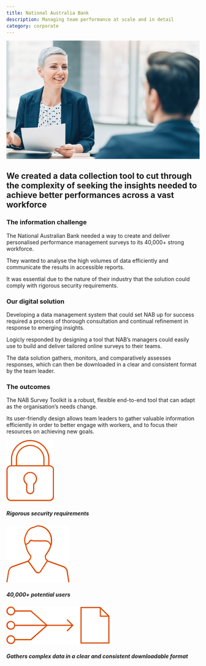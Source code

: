 ```yaml
---
title: National Australia Bank
description: Managing team performance at scale and in detail
category: corporate
---
```

<div class="grid grid-cols-12 col-gap-8">

<div class="col-span-12 project-images">
    <img src="/Projects/Images/14_National_Australia_Bank/National-Australia-Bank-coworkers-meeting.jpg" />
</div>


<div class="col-span-12 lg:col-span-9 project-text lg:order-last">
<div>

## We created a data collection tool to cut through the complexity of seeking the insights needed to achieve better performances across a vast workforce

### The information challenge
The National Australian Bank needed a way to create and deliver personalised performance management surveys to its 40,000+ strong workforce.

They wanted to analyse the high volumes of data efficiently and communicate the results in accessible reports.

It was essential due to the nature of their industry that the solution could comply with rigorous security requirements.

### Our digital solution
Developing a data management system that could set NAB up for success required a process of thorough consultation and continual refinement in response to emerging insights.

Logicly responded by designing a tool that NAB’s managers could easily use to build and deliver tailored online surveys to their teams.

The data solution gathers, monitors, and comparatively assesses responses, which can then be downloaded in a clear and consistent format by the team leader.

### The outcomes
The NAB Survey Toolkit is a robust, flexible end-to-end tool that can adapt as the organisation’s needs change.

Its user-friendly design allows team leaders to gather valuable information efficiently in order to better engage with workers, and to focus their resources on achieving new goals.

</div>
</div>


<div class="col-span-12 lg:col-span-3 icons-sidebar">
<div>
<img src="/Projects/Icons/14_National_Australia_Bank/Rigorous_security_requirements.svg" />

##### Rigorous security requirements
</div>

<div>
<img src="/Projects/Icons/14_National_Australia_Bank/40000_potential_users.svg" />

##### 40,000+ potential users
</div>

<div class="icons-sidebar-last">
<img src="/Projects/Icons/14_National_Australia_Bank/Gathers_complex_data_in_a_clear_and_consistent_downloadable_format.svg" />

##### Gathers complex data in a clear and consistent downloadable format
</div>
</div>

</div>
